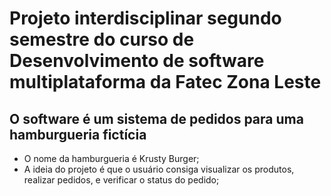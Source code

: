 # Projeto interdisciplinar segundo semestre do curso de Desenvolvimento de software multiplataforma da Fatec Zona Leste

## O software é um sistema de pedidos para uma hamburgueria fictícia

* O nome da hamburgueria é Krusty Burger;
* A ideia do projeto é que o usuário consiga visualizar os produtos, realizar pedidos, e verificar o status do pedido;
